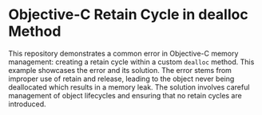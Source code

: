 # Objective-C Retain Cycle in dealloc Method

This repository demonstrates a common error in Objective-C memory management: creating a retain cycle within a custom `dealloc` method.  This example showcases the error and its solution. The error stems from improper use of retain and release, leading to the object never being deallocated which results in a memory leak.  The solution involves careful management of object lifecycles and ensuring that no retain cycles are introduced.